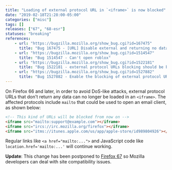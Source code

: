 ```yaml
---
title: "Loading of external protocol URL in `<iframe>` is now blocked"
date: "2019-02-18T21:28:00-05:00"
categories: ["misc"]
tags: []
releases: ["67", "68-esr"]
statuses: "breaking"
references:
    - url: "https://bugzilla.mozilla.org/show_bug.cgi?id=167475"
      title: "Bug 167475 - [URL] Disable external and returning no data protocol handlers in all cases, excluding <A HREF=>"
    - url: "https://bugzilla.mozilla.org/show_bug.cgi?id=1514547"
      title: "Bug 1514547 - Can't open roblox"
    - url: "https://bugzilla.mozilla.org/show_bug.cgi?id=1522181"
      title: "Bug 1522181 - external protocol URLs blocking should be behind pref"
    - url: "https://bugzilla.mozilla.org/show_bug.cgi?id=1527882"
      title: "Bug 1527882 - Enable the blocking of external protocol URLs in iframes"
---
```

On Firefox 66 and later, in order to avoid DoS-like attacks, external protocol URLs that don't return any data can no longer be loaded in an `<iframe>`. The affected protocols include `mailto` that could be used to open an email client, as shown below:

```html
<!-- This kind of URLs will be blocked from now on -->
<iframe src="mailto:support@example.com"></iframe>
<iframe src="ircs://irc.mozilla.org/firefox"></iframe>
<iframe src="itms://itunes.apple.com/us/app/apple-store/id989804926"></iframe>
```

Regular links like `<a href="mailto:...">` and JavaScript code like `location.href='mailto:...'` will continue working.

**Update**: This change has been postponed to [Firefox 67](https://bugzilla.mozilla.org/show_bug.cgi?id=1527882) so Mozilla developers can deal with site compatibility issues.
